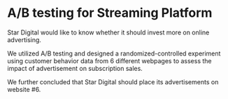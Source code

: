 # A/B testing for Streaming Platform

Star Digital would like to know whether it should invest more on online advertising. <br>

We utilized A/B testing and designed a randomized-controlled experiment using customer behavior data from 6 different webpages to assess the impact of advertisement on subscription sales.<br>

We further concluded that Star Digital should place its advertisements on website #6.






